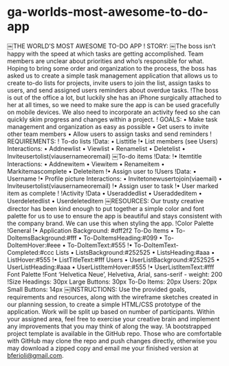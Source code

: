 ga-worlds-most-awesome-to-do-app
================================

￼THE WORLD’S MOST AWESOME TO-DO APP
!
STORY:
￼The boss isn’t happy with the speed at which tasks are getting accomplished. Team members are unclear about priorities and who’s responsible for what. Hoping to bring some order and organization to the process, the boss has asked us to create a simple task management application that allows us to create to-do lists for projects, invite users to join the list, assign tasks to users, and send assigned users reminders about overdue tasks.
!The boss is out of the office a lot, but luckily she has an iPhone surgically attached to her at all times, so we need to make sure the app is can be used gracefully on mobile devices. We also need to incorporate an activity feed so she can quickly skim progress and changes within a project.
!
GOALS:
• Make task management and organization as easy as possible • Get users to invite other team members
• Allow users to assign tasks and send reminders
!
REQUIREMENTS:
!
To-do lists
!Data:
• Listtitle
!• List members (see Users)
Interactions:
• Addnewlist • Viewlist
• Renamelist • Deletelist
• Inviteusertolist(viausernameoremail)
￼To-do items !Data:
!• Itemtitle
Interactions:
• Addnewitem
• Viewitem
• Renameitem
• Markitemascomplete • Deleteitem
!• Assign user to !Users
!Data:
• Username
!• Profile picture
Interactions:
• Invitetonewusertojoin(viaemail)
• Inviteusertolist(viausernameoremail) !• Assign user to task
!• User marked item as complete !
!Activity
!Data
• Useraddedlist
• Useraddeditem • Userdeletedlist • Userdeleteditem
￼RESOURCES:
Our trusty creative director has been kind enough to put together a simple color and font palette for us to use to ensure the app is beautiful and stays consistent with the company brand. We can use this when styling the app.
!Color Palette !General
!• Application Background: #dff2f2
To-Do Items
• To-DoItemsBackground:#fff • To-DoItemsHeading:#099
• To-DoItemHover:#eee
• To-DoItemText:#555
!• To-DoItemText-Completed:#ccc
Lists
• ListsBackground:#252525 • ListsHeading:#aaa
• ListHover:#555
!• ListTitleText:#fff
Users
• UserListBackground:#252525 • UserListHeading:#aaa
• UserListItemHover:#555
!• UserListItemText:#fff Font Palette
!Font
‘Helvetica Neue’, Helvetiva, Arial, sans-serif - weight: 200
!Size
Headings: 30px Large Buttons: 30px To-Do Items: 20px Users: 20px
Small Buttons: 14px
￼INSTRUCTIONS:
Use the provided goals, requirements and resources, along with the wireframe sketches created in our planning session, to create a simple HTML/CSS prototype of the application. Work will be split up based on number of participants. Within your assigned area, feel free to exercise your creative brain and implement any improvements that you may think of along the way.
!A bootstrapped project template is available in the GitHub repo. Those who are comfortable with GitHub may clone the repo and push changes directly, otherwise you may download a zipped copy and email me your finished version at bferioli@gmail.com.
